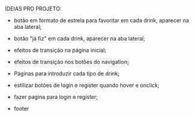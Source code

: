 IDEIAS PRO PROJETO:

- botão em formato de estrela para favoritar em cada drink, aparecer na aba lateral;
- botão "já fiz" em cada drink, aparecer na aba lateral;

- efeitos de transição na página inicial;
- efeitos de transição nos botões do navigation;

- Páginas para introduzir cada tipo de drink;

- estilizar botões de login e register quando hover e onclick;
- fazer pagina para login e register;

- footer
